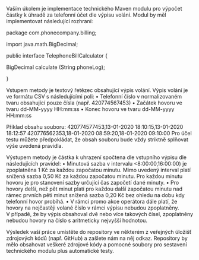 Vaším úkolem je implementace technického Maven modulu pro výpočet částky k úhradě za telefonní účet dle výpisu volání.
Modul by měl implementovat následující rozhraní:

package com.phonecompany.billing;

import java.math.BigDecimal;

public interface TelephoneBillCalculator {

BigDecimal calculate (String phoneLog);

}

Vstupem metody je textový řetězec obsahující výpis volání. Výpis volání je ve formátu CSV s následujícími poli:
• Telefonní číslo v normalizovaném tvaru obsahující pouze čísla (např. 420774567453)
• Začátek hovoru ve tvaru dd-MM-yyyy HH:mm:ss
• Konec hovoru ve tvaru dd-MM-yyyy HH:mm:ss

Příklad obsahu souboru:
420774577453,13-01-2020 18:10:15,13-01-2020 18:12:57
420776562353,18-01-2020 08:59:20,18-01-2020 09:10:00
Pro účel testu můžete předpokládat, že obsah souboru bude vždy striktně splňovat výše uvedená pravidla.

Výstupem metody je částka k uhrazení spočtena dle vstupního výpisu dle následujících pravidel:
• Minutová sazba v intervalu <8:00:00,16:00:00) je zpoplatněna 1 Kč za každou započatou minutu. Mimo uvedený interval platí snížená sazba 0,50 Kč za každou započatou minutu. Pro každou minutu hovoru je pro stanovení sazby určující čas započetí dané minuty.
• Pro hovory delší, než pět minut platí pro každou další započatou minutu nad rámec prvních pěti minut snížená sazba 0,20 Kč bez ohledu na dobu kdy telefonní hovor probíhá.
• V rámci promo akce operátora dále platí, že hovory na nejčastěji volané číslo v rámci výpisu nebudou zpoplatněny. V případě, že by výpis obsahoval dvě nebo více takových čísel, zpoplatněny nebudou hovory na číslo s aritmeticky nejvyšší hodnotou.

Výsledek vaší práce umístěte do repository ve některém z veřejných úložišť zdrojových kódů (např. GitHub) a zašlete nám na něj odkaz. Repository by mělo obsahovat veškeré zdrojové kódy a pomocné soubory pro sestavení technického modulu plus automatické testy.